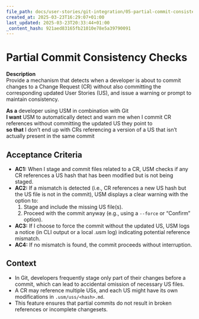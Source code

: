 ```yaml
---
file_path: docs/user-stories/git-integration/05-partial-commit-consistency-checks.md
created_at: 2025-03-23T16:29:07+01:00
last_updated: 2025-03-23T20:33:44+01:00
_content_hash: 921aed83165fb21010e78e5a39790091
---
```


# Partial Commit Consistency Checks

**Description**  
Provide a mechanism that detects when a developer is about to commit changes to a Change Request (CR) without also committing the corresponding updated User Stories (US), and issue a warning or prompt to maintain consistency.

**As a** developer using USM in combination with Git  
**I want** USM to automatically detect and warn me when I commit CR references without committing the updated US they point to  
**so that** I don’t end up with CRs referencing a version of a US that isn’t actually present in the same commit

## Acceptance Criteria

- **AC1:** When I stage and commit files related to a CR, USM checks if any CR references a US hash that has been modified but is not being staged.
- **AC2:** If a mismatch is detected (i.e., CR references a new US hash but the US file is not in the commit), USM displays a clear warning with the option to:
  1. Stage and include the missing US file(s).
  2. Proceed with the commit anyway (e.g., using a `--force` or “Confirm” option).
- **AC3:** If I choose to force the commit without the updated US, USM logs a notice (in CLI output or a local .usm log) indicating potential reference mismatch.
- **AC4:** If no mismatch is found, the commit proceeds without interruption.

## Context

- In Git, developers frequently stage only part of their changes before a commit, which can lead to accidental omission of necessary US files.
- A CR may reference multiple USs, and each US might have its own modifications in `.usm/uss/<hash>.md`.
- This feature ensures that partial commits do not result in broken references or incomplete changesets.
